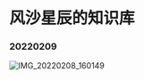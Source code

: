# 风沙星辰的知识库

### 20220209

![IMG_20220208_160149](https://cdn.jsdelivr.net/gh//gary8177/pic@main/20220209_1644388140.jpg)